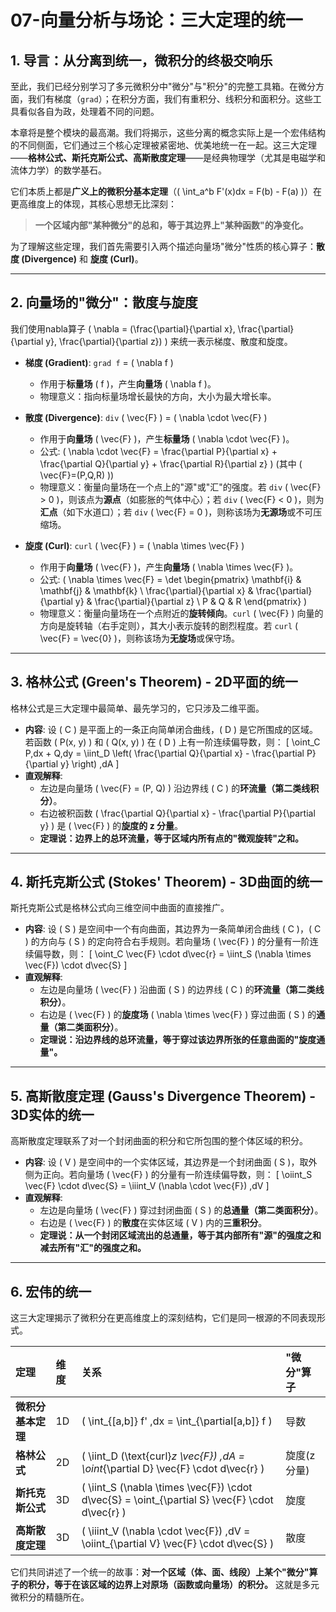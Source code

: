 # 07-向量分析与场论：三大定理的统一

## 1. 导言：从分离到统一，微积分的终极交响乐

至此，我们已经分别学习了多元微积分中"微分"与"积分"的完整工具箱。在微分方面，我们有梯度（`grad`）；在积分方面，我们有重积分、线积分和面积分。这些工具看似各自为政，处理着不同的问题。

本章将是整个模块的最高潮。我们将揭示，这些分离的概念实际上是一个宏伟结构的不同侧面，它们通过三个核心定理被紧密地、优美地统一在一起。这三大定理——**格林公式、斯托克斯公式、高斯散度定理**——是经典物理学（尤其是电磁学和流体力学）的数学基石。

它们本质上都是**广义上的微积分基本定理**（\( \int_a^b F'(x)dx = F(b) - F(a) \)）在更高维度上的体现，其核心思想无比深刻：
> **一个区域内部"某种微分"的总和，等于其边界上"某种函数"的净变化。**

为了理解这些定理，我们首先需要引入两个描述向量场"微分"性质的核心算子：**散度 (Divergence)** 和 **旋度 (Curl)**。

---

## 2. 向量场的"微分"：散度与旋度

我们使用nabla算子 \( \nabla = (\frac{\partial}{\partial x}, \frac{\partial}{\partial y}, \frac{\partial}{\partial z}) \) 来统一表示梯度、散度和旋度。

- **梯度 (Gradient)**: `grad f` = \( \nabla f \)
  - 作用于**标量场** \( f \)，产生**向量场** \( \nabla f \)。
  - 物理意义：指向标量场增长最快的方向，大小为最大增长率。

- **散度 (Divergence)**: `div` \( \vec{F} \) = \( \nabla \cdot \vec{F} \)
  - 作用于**向量场** \( \vec{F} \)，产生**标量场** \( \nabla \cdot \vec{F} \)。
  - 公式: \( \nabla \cdot \vec{F} = \frac{\partial P}{\partial x} + \frac{\partial Q}{\partial y} + \frac{\partial R}{\partial z} \) (其中 \( \vec{F}=(P,Q,R) \))
  - 物理意义：衡量向量场在一个点上的"源"或"汇"的强度。若 `div` \( \vec{F} > 0 \)，则该点为**源点**（如膨胀的气体中心）；若 `div` \( \vec{F} < 0 \)，则为**汇点**（如下水道口）；若 `div` \( \vec{F} = 0 \)，则称该场为**无源场**或不可压缩场。

- **旋度 (Curl)**: `curl` \( \vec{F} \) = \( \nabla \times \vec{F} \)
  - 作用于**向量场** \( \vec{F} \)，产生**向量场** \( \nabla \times \vec{F} \)。
  - 公式: \( \nabla \times \vec{F} = \det \begin{pmatrix} \mathbf{i} & \mathbf{j} & \mathbf{k} \\ \frac{\partial}{\partial x} & \frac{\partial}{\partial y} & \frac{\partial}{\partial z} \\ P & Q & R \end{pmatrix} \)
  - 物理意义：衡量向量场在一个点附近的**旋转倾向**。`curl` \( \vec{F} \) 向量的方向是旋转轴（右手定则），其大小表示旋转的剧烈程度。若 `curl` \( \vec{F} = \vec{0} \)，则称该场为**无旋场**或保守场。

---

## 3. 格林公式 (Green's Theorem) - 2D平面的统一

格林公式是三大定理中最简单、最先学习的，它只涉及二维平面。

- **内容**: 设 \( C \) 是平面上的一条正向简单闭合曲线，\( D \) 是它所围成的区域。若函数 \( P(x, y) \) 和 \( Q(x, y) \) 在 \( D \) 上有一阶连续偏导数，则：
    \[ \oint_C P\,dx + Q\,dy = \iint_D \left( \frac{\partial Q}{\partial x} - \frac{\partial P}{\partial y} \right) \,dA \]
- **直观解释**:
  - 左边是向量场 \( \vec{F} = (P, Q) \) 沿边界线 \( C \) 的**环流量（第二类线积分）**。
  - 右边被积函数 \( \frac{\partial Q}{\partial x} - \frac{\partial P}{\partial y} \) 是 \( \vec{F} \) 的**旋度的 z 分量**。
  - **定理说：边界上的总环流量，等于区域内所有点的"微观旋转"之和。**

---

## 4. 斯托克斯公式 (Stokes' Theorem) - 3D曲面的统一

斯托克斯公式是格林公式向三维空间中曲面的直接推广。

- **内容**: 设 \( S \) 是空间中一个有向曲面，其边界为一条简单闭合曲线 \( C \)，\( C \) 的方向与 \( S \) 的定向符合右手规则。若向量场 \( \vec{F} \) 的分量有一阶连续偏导数，则：
    \[ \oint_C \vec{F} \cdot d\vec{r} = \iint_S (\nabla \times \vec{F}) \cdot d\vec{S} \]
- **直观解释**:
  - 左边是向量场 \( \vec{F} \) 沿曲面 \( S \) 的边界线 \( C \) 的**环流量（第二类线积分）**。
  - 右边是 \( \vec{F} \) 的**旋度场** \( \nabla \times \vec{F} \) 穿过曲面 \( S \) 的**通量（第二类面积分）**。
  - **定理说：沿边界线的总环流量，等于穿过该边界所张的任意曲面的"旋度通量"。**

---

## 5. 高斯散度定理 (Gauss's Divergence Theorem) - 3D实体的统一

高斯散度定理联系了对一个封闭曲面的积分和它所包围的整个体区域的积分。

- **内容**: 设 \( V \) 是空间中的一个实体区域，其边界是一个封闭曲面 \( S \)，取外侧为正向。若向量场 \( \vec{F} \) 的分量有一阶连续偏导数，则：
    \[ \oiint_S \vec{F} \cdot d\vec{S} = \iiint_V (\nabla \cdot \vec{F}) \,dV \]
- **直观解释**:
  - 左边是向量场 \( \vec{F} \) 穿过封闭曲面 \( S \) 的**总通量（第二类面积分）**。
  - 右边是 \( \vec{F} \) 的**散度**在实体区域 \( V \) 内的**三重积分**。
  - **定理说：从一个封闭区域流出的总通量，等于其内部所有"源"的强度之和减去所有"汇"的强度之和。**

---

## 6. 宏伟的统一

这三大定理揭示了微积分在更高维度上的深刻结构，它们是同一根源的不同表现形式。

| 定理 | 维度 | 关系 | "微分"算子 |
| :--- | :-- | :--- | :--- |
| **微积分基本定理** | 1D | \( \int_{[a,b]} f' \,dx = \int_{\partial[a,b]} f \) | 导数 |
| **格林公式** | 2D | \( \iint_D (\text{curl}_z \vec{F}) \,dA = \oint_{\partial D} \vec{F} \cdot d\vec{r} \) | 旋度(z分量) |
| **斯托克斯公式** | 3D | \( \iint_S (\nabla \times \vec{F}) \cdot d\vec{S} = \oint_{\partial S} \vec{F} \cdot d\vec{r} \) | 旋度 |
| **高斯散度定理**| 3D | \( \iiint_V (\nabla \cdot \vec{F}) \,dV = \oiint_{\partial V} \vec{F} \cdot d\vec{S} \) | 散度 |

它们共同讲述了一个统一的故事：**对一个区域（体、面、线段）上某个"微分"算子的积分，等于在该区域的边界上对原场（函数或向量场）的积分。** 这就是多元微积分的精髓所在。
